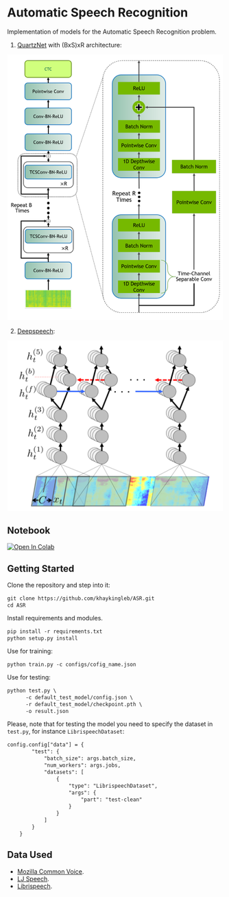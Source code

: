 # Automatic Speech Recognition

Implementation of models for the Automatic Speech Recognition problem.

1. [QuartzNet](https://arxiv.org/abs/1910.10261) with (BxS)xR architecture:

<p>
    <img src="img/quartznet_arch.png">
</p>

2. [Deepspeech]():

<p>
    <img src="img/deepspeech.png">
</p>

## Notebook

[![Open In Colab](https://colab.research.google.com/assets/colab-badge.svg)](https://colab.research.google.com/github/khaykingleb/Stock-Price-Forecasting/blob/main/scripts/main.ipynb)

## Getting Started

Clone the repository and step into it:

```shell
git clone https://github.com/khaykingleb/ASR.git
cd ASR
```

Install requirements and modules.

```shell
pip install -r requirements.txt
python setup.py install
```

Use for training:

```shell
python train.py -c configs/cofig_name.json
```

Use for testing:

```shell
python test.py \
      -c default_test_model/config.json \
      -r default_test_model/checkpoint.pth \
      -o result.json
```

Please, note that for testing the model you need to specify the dataset in `test.py`, for instance `LibrispeechDataset`:

```
config.config["data"] = {
        "test": {
            "batch_size": args.batch_size,
            "num_workers": args.jobs,
            "datasets": [
                {
                    "type": "LibrispeechDataset",
                    "args": {
                        "part": "test-clean"
                    }
                }
            ]
        }
    }
```

## Data Used

* [Mozilla Common Voice](https://commonvoice.mozilla.org/).
* [LJ Speech](https://keithito.com/LJ-Speech-Dataset/).
* [Librispeech](https://paperswithcode.com/dataset/librispeech).

